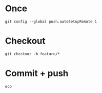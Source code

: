 # Once

```shell
git config --global push.autoSetupRemote 1
```

# Checkout

```shell
git checkout -b feature/*
```

# Commit + push

```shell
oco
```